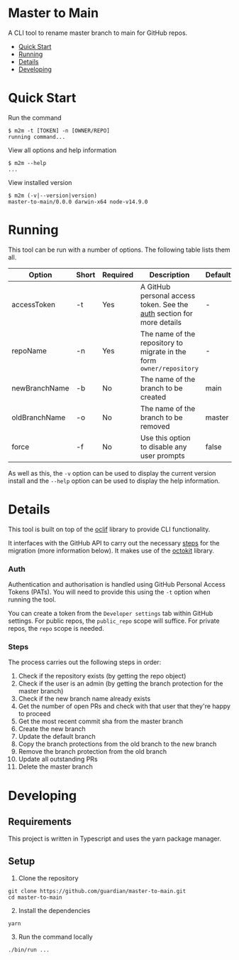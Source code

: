 # Master to Main

A CLI tool to rename master branch to main for GitHub repos.

- [Quick Start](#quick-start)
- [Running](#running)
- [Details](#details)
- [Developing](#developing)

# Quick Start

Run the command

```sh-session
$ m2m -t [TOKEN] -n [OWNER/REPO]
running command...
```

View all options and help information

```
$ m2m --help
...
```

View installed version

```sh-session
$ m2m (-v|--version|version)
master-to-main/0.0.0 darwin-x64 node-v14.9.0
```

# Running

This tool can be run with a number of options. The following table lists them all.

| Option        | Short | Required | Description                                                                      | Default |
| ------------- | ----- | -------- | -------------------------------------------------------------------------------- | ------- |
| accessToken   | -t    | Yes      | A GitHub personal access token. See the [auth](###auth) section for more details | -       |
| repoName      | -n    | Yes      | The name of the repository to migrate in the form `owner/repository`             | -       |
| newBranchName | -b    | No       | The name of the branch to be created                                             | main    |
| oldBranchName | -o    | No       | The name of the branch to be removed                                             | master  |
| force         | -f    | No       | Use this option to disable any user prompts                                      | false   |

As well as this, the `-v` option can be used to display the current version install and the `--help` option can be used to display the help information.

# Details

This tool is built on top of the [oclif](https://oclif.io/) library to provide CLI functionality.

It interfaces with the GitHub API to carry out the necessary [steps](###steps) for the migration (more information below). It makes use of the [octokit](https://github.com/octokit/rest.js/) library.

### Auth

Authentication and authorisation is handled using GitHub Personal Access Tokens (PATs). You will need to provide this using the `-t` option when running the tool.

You can create a token from the `Developer settings` tab within GitHub settings. For public repos, the `public_repo` scope will suffice. For private repos, the `repo` scope is needed.

### Steps

The process carries out the following steps in order:

1. Check if the repository exists (by getting the repo object)
1. Check if the user is an admin (by getting the branch protection for the master branch)
1. Check if the new branch name already exists
1. Get the number of open PRs and check with that user that they're happy to proceed
1. Get the most recent commit sha from the master branch
1. Create the new branch
1. Update the default branch
1. Copy the branch protections from the old branch to the new branch
1. Remove the branch protection from the old branch
1. Update all outstanding PRs
1. Delete the master branch

# Developing

## Requirements

This project is written in Typescript and uses the yarn package manager.

## Setup

1. Clone the repository

```
git clone https://github.com/guardian/master-to-main.git
cd master-to-main
```

2. Install the dependencies

```
yarn
```

3. Run the command locally

```
./bin/run ...
```

